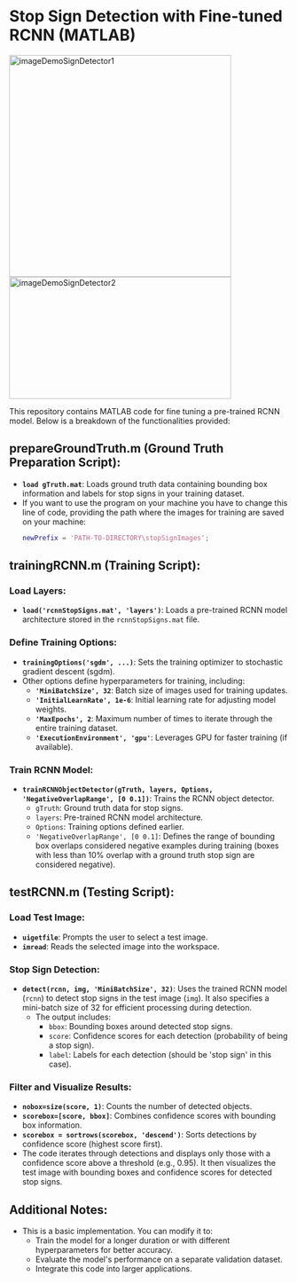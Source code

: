 # Stop Sign Detection with Fine-tuned RCNN (MATLAB)



<img src="https://github.com/IosifPuha/StopSignDetector/assets/96111070/f7a2a227-d402-4e4d-b3a1-6ae87b12dcf5" alt="imageDemoSignDetector1" width="400">

<img src="https://github.com/IosifPuha/StopSignDetector/assets/96111070/26652342-6749-44a8-988b-ed27bd0ae035" alt="imageDemoSignDetector2" width="400" height="220">


This repository contains MATLAB code for fine tuning a pre-trained RCNN model. Below is a breakdown of the functionalities provided:

## prepareGroundTruth.m (Ground Truth Preparation Script):

- **`load gTruth.mat`**: Loads ground truth data containing bounding box information and labels for stop signs in your training dataset.
- If you want to use the program on your machine you have to change this line of code, providing the path where the images for training are saved on your machine: 
  ```matlab
  newPrefix = 'PATH-TO-DIRECTORY\stopSignImages';
  ```

## trainingRCNN.m (Training Script):

### Load Layers:
- **`load('rcnnStopSigns.mat', 'layers')`**: Loads a pre-trained RCNN model architecture stored in the `rcnnStopSigns.mat` file.

### Define Training Options:
- **`trainingOptions('sgdm', ...)`**: Sets the training optimizer to stochastic gradient descent (sgdm).
- Other options define hyperparameters for training, including:
  - **`'MiniBatchSize', 32`**: Batch size of images used for training updates.
  - **`'InitialLearnRate', 1e-6`**: Initial learning rate for adjusting model weights.
  - **`'MaxEpochs', 2`**: Maximum number of times to iterate through the entire training dataset.
  - **`'ExecutionEnvironment', 'gpu'`**: Leverages GPU for faster training (if available).

### Train RCNN Model:
- **`trainRCNNObjectDetector(gTruth, layers, Options, 'NegativeOverlapRange', [0 0.1])`**: Trains the RCNN object detector.
  - `gTruth`: Ground truth data for stop signs.
  - `layers`: Pre-trained RCNN model architecture.
  - `Options`: Training options defined earlier.
  - `'NegativeOverlapRange', [0 0.1]`: Defines the range of bounding box overlaps considered negative examples during training (boxes with less than 10% overlap with a ground truth stop sign are considered negative).

## testRCNN.m (Testing Script):

### Load Test Image:
- **`uigetfile`**: Prompts the user to select a test image.
- **`imread`**: Reads the selected image into the workspace.

### Stop Sign Detection:
- **`detect(rcnn, img, 'MiniBatchSize', 32)`**: Uses the trained RCNN model (`rcnn`) to detect stop signs in the test image (`img`). It also specifies a mini-batch size of 32 for efficient processing during detection.
  - The output includes:
    - `bbox`: Bounding boxes around detected stop signs.
    - `score`: Confidence scores for each detection (probability of being a stop sign).
    - `label`: Labels for each detection (should be 'stop sign' in this case).

### Filter and Visualize Results:
- **`nobox=size(score, 1)`**: Counts the number of detected objects.
- **`scorebox=[score, bbox]`**: Combines confidence scores with bounding box information.
- **`scorebox = sortrows(scorebox, 'descend')`**: Sorts detections by confidence score (highest score first).
- The code iterates through detections and displays only those with a confidence score above a threshold (e.g., 0.95). It then visualizes the test image with bounding boxes and confidence scores for detected stop signs.

## Additional Notes:

- This is a basic implementation. You can modify it to:
  - Train the model for a longer duration or with different hyperparameters for better accuracy.
  - Evaluate the model's performance on a separate validation dataset.
  - Integrate this code into larger applications.
